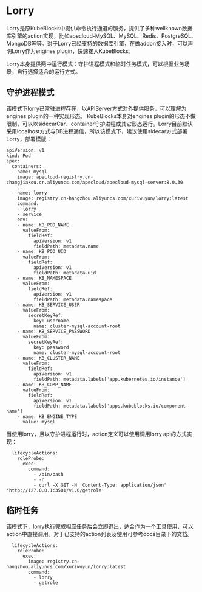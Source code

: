# Lorry
Lorry是原KubeBlocks中提供命令执行通道的服务，提供了多种wellknown数据库引擎的action实现，比如apecloud-MySQL、MySQL、Redis、PostgreSQL、MongoDB等等。对于Lorry已经支持的数据库引擎，在做addon接入时，可以声明Lorry作为engines plugin，快速接入KubeBlocks。

Lorry本身提供两中运行模式：守护进程模式和临时任务模式，可以根据业务场景，自行选择适合的运行方式。
## 守护进程模式
该模式下lorry已常驻进程存在，以APIServer方式对外提供服务，可以理解为engines plugin的一种实现形态。
KubeBlocks本身对engines plugin的形态不做限制，可以以sidecarCar、container守护进程或其它形态运行。Lorry目前默认采用localhost方式与DB进程通信，所以该模式下，建议使用sidecar方式部署Lorry，部署模版：
```
apiVersion: v1
kind: Pod
spec:
  containers:
  - name: mysql
    image: apecloud-registry.cn-zhangjiakou.cr.aliyuncs.com/apecloud/apecloud-mysql-server:8.0.30
    ...
  - name: lorry
    image: registry.cn-hangzhou.aliyuncs.com/xuriwuyun/lorry:latest
    command:
    - lorry
    - service
    env:
    - name: KB_POD_NAME
      valueFrom:
        fieldRef:
          apiVersion: v1
          fieldPath: metadata.name
    - name: KB_POD_UID
      valueFrom:
        fieldRef:
          apiVersion: v1
          fieldPath: metadata.uid
    - name: KB_NAMESPACE
      valueFrom:
        fieldRef:
          apiVersion: v1
          fieldPath: metadata.namespace
    - name: KB_SERVICE_USER
      valueFrom:
        secretKeyRef:
          key: username
          name: cluster-mysql-account-root
    - name: KB_SERVICE_PASSWORD
      valueFrom:
        secretKeyRef:
          key: password
          name: cluster-mysql-account-root
    - name: KB_CLUSTER_NAME
      valueFrom:
        fieldRef:
          apiVersion: v1
          fieldPath: metadata.labels['app.kubernetes.io/instance']
    - name: KB_COMP_NAME
      valueFrom:
        fieldRef:
          apiVersion: v1
          fieldPath: metadata.labels['apps.kubeblocks.io/component-name']
    - name: KB_ENGINE_TYPE
      value: mysql
```

当使用lorry，且以守护进程运行时，action定义可以使用调用lorry api的方式实现：
```
  lifecycleActions:
    roleProbe:
      exec:
        command:
          - /bin/bash
          - -c
          - curl -X GET -H 'Content-Type: application/json' 'http://127.0.0.1:3501/v1.0/getrole'
```

## 临时任务
该模式下，lorry执行完成相应任务后会立即退出，适合作为一个工具使用，可以action中直接调用。对于已支持的action列表及使用可参考docs目录下的文档。

```
  lifecycleActions:
    roleProbe:
      exec:
        image: registry.cn-hangzhou.aliyuncs.com/xuriwuyun/lorry:latest
        command:
          - lorry
          - getrole
```
              
